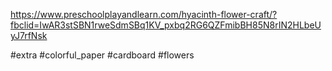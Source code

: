 https://www.preschoolplayandlearn.com/hyacinth-flower-craft/?fbclid=IwAR3stSBN1rweSdmSBq1KV_pxbq2RG6QZFmibBH85N8rIN2HLbeUyJ7rfNsk

#extra #colorful_paper #cardboard #flowers